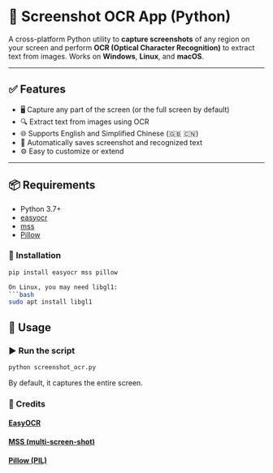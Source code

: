 # 📸 Screenshot OCR App (Python)

A cross-platform Python utility to **capture screenshots** of any region on your screen and perform **OCR (Optical Character Recognition)** to extract text from images. Works on **Windows**, **Linux**, and **macOS**.

---

## ✅ Features

- 🖥️ Capture any part of the screen (or the full screen by default)
- 🔍 Extract text from images using OCR
- 🌐 Supports English and Simplified Chinese (🇬🇧 🇨🇳)
- 💾 Automatically saves screenshot and recognized text
- ⚙️ Easy to customize or extend

---

## 📦 Requirements

- Python 3.7+
- [easyocr](https://github.com/JaidedAI/EasyOCR)
- [mss](https://github.com/BoboTiG/python-mss)
- [Pillow](https://pypi.org/project/Pillow/)

### 🔧 Installation

```bash
pip install easyocr mss pillow

On Linux, you may need libgl1:
```bash
sudo apt install libgl1
```

## 🚀 Usage

### ▶️ Run the script

```bash
python screenshot_ocr.py
```
By default, it captures the entire screen.


### 🙌 Credits

#### [EasyOCR](https://github.com/JaidedAI/EasyOCR)
#### [MSS (multi-screen-shot)](https://github.com/BoboTiG/python-mss)
#### [Pillow (PIL)](https://pypi.org/project/Pillow/)

